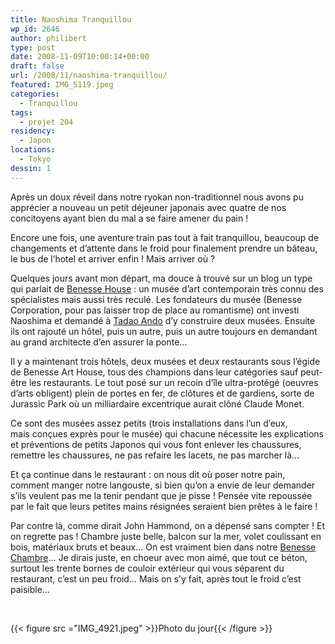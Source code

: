 ```yaml
---
title: Naoshima Tranquillou
wp_id: 2646
author: philibert
type: post
date: 2008-11-09T10:00:14+00:00
draft: false
url: /2008/11/naoshima-tranquillou/
featured: IMG_5119.jpeg
categories:
  - Tranquillou
tags:
  - projet 204
residency:
  - Japon
locations:
  - Tokyo
dessin: 1
---
```


Après un doux réveil dans notre ryokan non-traditionnel nous avons pu apprécier a nouveau un petit déjeuner japonais avec quatre de nos concitoyens ayant bien du mal a se faire amener du pain !

Encore une fois, une aventure train pas tout à fait tranquillou, beaucoup de changements et d&rsquo;attente dans le froid pour finalement prendre un bâteau, le bus de l&rsquo;hotel et arriver enfin ! Mais arriver où ?

Quelques jours avant mon départ, ma douce à trouvé sur un blog un type qui parlait de <a href="https://www.naoshima-is.co.jp/english/index.html" target="_blank">Benesse House</a> : un musée d&rsquo;art contemporain très connu des spécialistes mais aussi très reculé. Les fondateurs du musée (Benesse Corporation, pour pas laisser trop de place au romantisme) ont investi Naoshima et demandé à <a title="Tadao Ando" href="https://fr.wikipedia.org/wiki/Tadao_Ando" target="_blank">Tadao Ando</a> d&rsquo;y construire deux musées. Ensuite ils ont rajouté un hôtel, puis un autre, puis un autre toujours en demandant au grand architecte d&rsquo;en assurer la ponte&#8230;

Il y a maintenant trois hôtels, deux musées et deux restaurants sous l&rsquo;égide de Benesse Art House, tous des champions dans leur catégories sauf peut-être les restaurants. Le tout posé sur un recoin d&rsquo;île ultra-protégé (oeuvres d&rsquo;arts obligent) plein de portes en fer, de clôtures et de gardiens, sorte de Jurassic Park où un milliardaire excentrique aurait clôné Claude Monet.

Ce sont des musées assez petits (trois installations dans l&rsquo;un d&rsquo;eux, mais conçues exprès pour le musée) qui chacune nécessite les explications et préventions de petits Japonos qui vous font enlever les chaussures, remettre les chaussures, ne pas refaire les lacets, ne pas marcher là&#8230;
  
Et ça continue dans le restaurant : on nous dit où poser notre pain, comment manger notre langouste, si bien qu&rsquo;on a envie de leur demander s&rsquo;ils veulent pas me la tenir pendant que je pisse&nbsp;! Pensée vite repoussée par le fait que leurs petites mains résignées seraient bien prêtes à le faire !

Par contre là, comme dirait John Hammond, on a dépensé sans compter ! Et on regrette pas ! Chambre juste belle, balcon sur la mer, volet coulissant en bois, matériaux bruts et beaux&#8230; On est vraiment bien dans notre [Benesse Chambre][1]&#8230; Je dirais juste, en choeur avec mon aimé, que tout ce béton, surtout les trente bornes de couloir extérieur qui vous séparent du restaurant, c&rsquo;est un peu froid&#8230; Mais on s&rsquo;y fait, après tout le froid c&rsquo;est paisible&#8230;

 

{{< figure src ="IMG_4921.jpeg" >}}Photo du jour{{< /figure >}}

 [1]: http://benesse-artsite.jp/en/stay/benessehouse/park.html#link-stay-twin-double "Benesse Park Double Room"